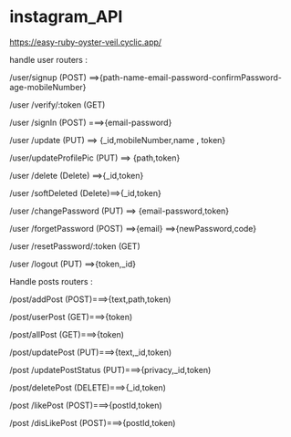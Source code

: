 # instagram_API

https://easy-ruby-oyster-veil.cyclic.app/

handle user routers :

/user/signup (POST)  ==>{path-name-email-password-confirmPassword-age-mobileNumber}

/user /verify/:token  (GET) 

/user /signIn (POST) ===>{email-password}

/user /update  (PUT) ==> {_id,mobileNumber,name , token}

/user/updateProfilePic (PUT) ==> {path,token}

/user /delete  (Delete) ==>{_id,token}

/user /softDeleted  (Delete)==>{_id,token}

/user /changePassword (PUT) ==> {email-password,token}

/user /forgetPassword (POST) ==>{email} ==>{newPassword,code}


/user /resetPassword/:token (GET)

/user /logout (PUT) ==>{token,_id}

Handle posts routers :

/post/addPost  (POST)===>{text,path,token)

/post/userPost  (GET)===>{token)

/post/allPost (GET)===>{token)

/post/updatePost (PUT)===>{text,_id,token)

/post /updatePostStatus (PUT)===>{privacy,_id,token)

/post/deletePost (DELETE)===>{_id,token)

/post /likePost (POST)===>{postId,token)

/post /disLikePost   (POST)===>{postId,token)
